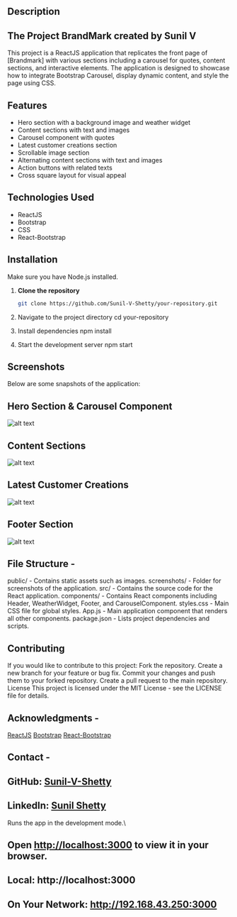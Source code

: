 ## Description
## The Project BrandMark created by Sunil V
This project is a ReactJS application that replicates the front page of [Brandmark] with various sections including a carousel for quotes, content sections, and interactive elements. The application is designed to showcase how to integrate Bootstrap Carousel, display dynamic content, and style the page using CSS.

## Features

- Hero section with a background image and weather widget
- Content sections with text and images
- Carousel component with quotes
- Latest customer creations section
- Scrollable image section
- Alternating content sections with text and images
- Action buttons with related texts
- Cross square layout for visual appeal

## Technologies Used

- ReactJS
- Bootstrap
- CSS
- React-Bootstrap

## Installation
Make sure you have Node.js installed.

1. **Clone the repository**

   ```bash
   git clone https://github.com/Sunil-V-Shetty/your-repository.git

2.  Navigate to the project directory
   cd your-repository

3. Install dependencies
npm install

4.  Start the development server
npm start

## Screenshots

Below are some snapshots of the application:

## Hero Section & Carousel Component
![alt text](<Hero Section & Carousel Component.jpeg>)

## Content Sections
![alt text](<Content Sections.jpeg>)

## Latest Customer Creations
![alt text](<Latest Customer Creations.jpeg>)

## Footer Section
![alt text](<Footer Section.jpeg>)


## File Structure -

public/ - Contains static assets such as images.
screenshots/ - Folder for screenshots of the application.
src/ - Contains the source code for the React application.
components/ - Contains React components including Header, WeatherWidget, Footer, and CarouselComponent.
styles.css - Main CSS file for global styles.
App.js - Main application component that renders all other components.
package.json - Lists project dependencies and scripts.

## Contributing

If you would like to contribute to this project:
Fork the repository.
Create a new branch for your feature or bug fix.
Commit your changes and push them to your forked repository.
Create a pull request to the main repository.
License
This project is licensed under the MIT License - see the LICENSE file for details.

## Acknowledgments -

[ReactJS](https://react.dev/)
[Bootstrap](https://getbootstrap.com/)
[React-Bootstrap](https://react-bootstrap.github.io/)

## Contact -

## GitHub: [Sunil-V-Shetty](https://github.com/Sunil-V-Shetty)
## LinkedIn: [Sunil Shetty](https://www.linkedin.com/in/sunil-shetty-166395284)

Runs the app in the development mode.\
## Open [http://localhost:3000](http://localhost:3000) to view it in your browser.

## Local:  http://localhost:3000
## On Your Network:  http://192.168.43.250:3000

